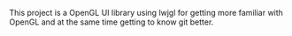 This project is a OpenGL UI library using lwjgl for getting more familiar with OpenGL and at the same time getting to know git better.
